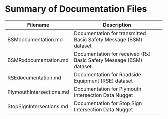 # Summary of Documentation Files
Filename|Description
---|---
BSMdocumentation.md|Documentation for transmitted Basic Safety Message (BSM) dataset
BSMRxdocumentation.md|Documentation for received (Rx) Basic Safety Message (BSM) dataset
RSEdocumentation.md|Documentation for Roadside Equipment (RSE) dataset
PlymouthIntersections.md|Documentation for Plymouth Intersection Data Nugget
StopSignIntersections.md|Documentation for Stop Sign Intersection Data Nugget
